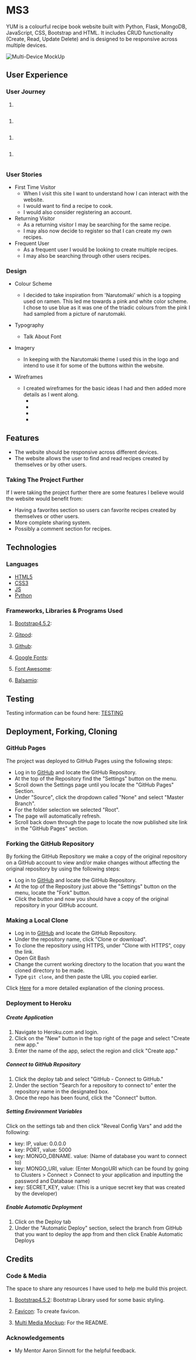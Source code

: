 # MS3

YUM is a colourful recipe book website built with Python, Flask, MongoDB, JavaScript, CSS, Bootstrap and HTML. It includes CRUD functionality (Create, Read, Update Delete) and is designed to be responsive across multiple devices.

![Multi-Device MockUp]()

## User Experience

### User Journey

1. 

![]()

1. 

![]()

1. 

![]()

1. 

![]()

### User Stories

- First Time Visitor
    - When I visit this site I want to understand how I can interact with the website.
    - I would want to find a recipe to cook.
    - I would also consider registering an account.
- Returning Visitor
    - As a returning visitor I may be searching for the same recipe.
    - I may also now decide to register so that I can create my own recipes.
- Frequent User
    - As a frequent user I would be looking to create multiple recipes.
    - I may also be searching through other users recipes.

### Design

- Colour Scheme
    - I decided to take inspiration from 'Narutomaki' which is a topping used on ramen. This led me towards a pink and white color scheme. I chose to use blue as it was one of the triadic colours from the pink I had sampled from a picture of narutomaki.
- Typography
    - Talk About Font
- Imagery
    - In keeping with the Narutomaki theme I used this in the logo and intend to use it for some of the buttons within the website.

- Wireframes
    - I created wireframes for the basic ideas I had and then added more details as I went along.
        - []()
        - []()
        - []()
        - []()

## Features

- The website should be responsive across different devices.
- The website allows the user to find and read recipes created by themselves or by other users.

### Taking The Project Further

If I were taking the project further there are some features I believe would the website would benefit from:
- Having a favorites section so users can favorite recipes created by themselves or other users.
- More complete sharing system.
- Possibly a comment section for recipes.

## Technologies

### Languages

- [HTML5]()
- [CSS3]()
- [JS]()
- [Python]()

### Frameworks, Libraries & Programs Used

1. [Bootstrap4.5.2](https://getbootstrap.com/):

1. [Gitpod](https://www.gitpod.io/):

1. [Github](https://github.com/):

1. [Google Fonts](https://fonts.google.com/?query=Oswa):

1. [Font Awesome](https://fontawesome.com/):

1. [Balsamiq](https://balsamiq.com/):


## Testing 
Testing information can be found here: [TESTING]()

## Deployment, Forking, Cloning

### GitHub Pages

The project was deployed to GitHub Pages using the following steps:

- Log in to [GitHub](https://github.com/) and locate the GitHub Repository.
- At the top of the Repository find the "Settings" button on the menu.
- Scroll down the Settings page until you locate the "GitHub Pages" Section.
- Under "Source", click the dropdown called "None" and select "Master Branch".
- For the folder selection we selected "Root".
- The page will automatically refresh.
- Scroll back down through the page to locate the now published site link in the "GitHub Pages" section.

### Forking the GitHub Repository

By forking the GitHub Repository we make a copy of the original repository on a GitHub account to view and/or make changes without affecting the original repository by using the following steps:

- Log in to [GitHub](https://github.com/) and locate the GitHub Repository.
- At the top of the Repository just above the "Settings" button on the menu, locate the "Fork" button.
- Click the button and now you should have a copy of the original repository in your GitHub account.

### Making a Local Clone

- Log in to [GitHub](https://github.com/) and locate the GitHub Repository.
- Under the repository name, click "Clone or download".
- To clone the repository using HTTPS, under "Clone with HTTPS", copy the link.
- Open Git Bash
- Change the current working directory to the location that you want the cloned directory to be made.
- Type `git clone`, and then paste the URL you copied earlier.

Click [Here](https://help.github.com/en/github/creating-cloning-and-archiving-repositories/cloning-a-repository#cloning-a-repository-to-github-desktop) for a more detailed explanation of the cloning process.

### Deployment to Heroku

##### Create Application

1. Navigate to Heroku.com and login.
1. Click on the "New" button in the top right of the page and select "Create new app."
1. Enter the name of the app, select the region and click "Create app."

##### Connect to GitHub Repository

1. Click the deploy tab and select "GitHub - Connect to GitHub."
1. Under the section "Search for a repository to connect to" enter the repository name in the designated box.
1. Once the repo has been found, click the "Connect" button.

##### Setting Environment Variables

Click on the settings tab and then click "Reveal Config Vars" and add the following:
- key: IP, value: 0.0.0.0
- key: PORT, value: 5000
- key: MONGO_DBNAME. value: (Name of database you want to connect to)
- key: MONGO_URI, value: (Enter MongoURI which can be found by going to Clusters > Connect > Connect to your application and inputting the password and Database name)
- key: SECRET_KEY, value: (This is a unique secret key that was created by the developer)

##### Enable Automatic Deployment

1. Click on the Deploy tab
1. Under the "Automatic Deploy" section, select the branch from GitHub that you want to deploy the app from and then click Enable Automatic Deploys


## Credits

### Code & Media

The space to share any resources I have used to help me build this project.

1. [Bootstrap4.5.2](https://getbootstrap.com/): Bootstrap Library used for some basic styling.

1. [Favicon](https://www.favicon.cc/?): To create favicon.

1. [Multi Media Mockup](https://techsini.com/multi-mockup/): For the README.

### Acknowledgements

- My Mentor Aaron Sinnott for the helpful feedback.